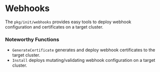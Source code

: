 # Webhooks

The `pkg/init/webhooks` provides easy tools to deploy webhook configuration and certificates on a target cluster.

### Noteworthy Functions
- `GenerateCertificate` generates and deploy webhook certificates to the target cluster.
- `Install` deploys mutating/validating webhook configuration on a target cluster.
